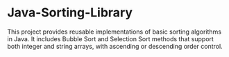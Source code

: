 # Java-Sorting-Library
This project provides reusable implementations of basic sorting  algorithms in Java. It includes Bubble Sort and Selection Sort methods that support both integer and string arrays, with ascending or descending order control.

